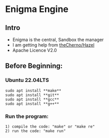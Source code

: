 # Enigma Engine
## Intro
- Enigma is the central, Sandbox the manager
- I am getting help from [theCherno/Hazel](https://github.com/TheCherno/Hazel)
- Apache Licence V2.0

## Before Beginning:
### Ubuntu 22.04LTS
```
sudo apt install **make**
sudo apt install **git**
sudo apt install **gcc**
sudo apt install **g++**
```

### Run the program:
```
1) compile the code: "make" or "make re"
2) run the code: "make run"
```